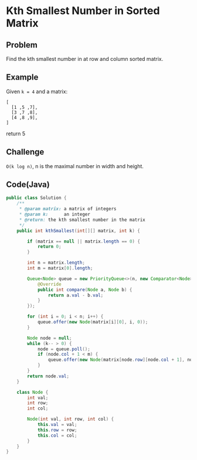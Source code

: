 # Kth Smallest Number in Sorted Matrix

## Problem

Find the kth smallest number in at row and column sorted matrix.

## Example

Given `k = 4` and a matrix:

```
[
  [1 ,5 ,7],
  [3 ,7 ,8],
  [4 ,8 ,9],
]
```

return 5

## Challenge

`O(k log n)`, n is the maximal number in width and height.

## Code(Java)

```java
public class Solution {
    /**
     * @param matrix: a matrix of integers
     * @param k:      an integer
     * @return: the kth smallest number in the matrix
     */
    public int kthSmallest(int[][] matrix, int k) {

        if (matrix == null || matrix.length == 0) {
            return 0;
        }

        int n = matrix.length;
        int m = matrix[0].length;

        Queue<Node> queue = new PriorityQueue<>(n, new Comparator<Node>() {
            @Override
            public int compare(Node a, Node b) {
                return a.val - b.val;
            }
        });

        for (int i = 0; i < n; i++) {
            queue.offer(new Node(matrix[i][0], i, 0));
        }

        Node node = null;
        while (k-- > 0) {
            node = queue.poll();
            if (node.col + 1 < m) {
                queue.offer(new Node(matrix[node.row][node.col + 1], node.row, node.col + 1));
            }
        }
        return node.val;
    }

    class Node {
        int val;
        int row;
        int col;

        Node(int val, int row, int col) {
            this.val = val;
            this.row = row;
            this.col = col;
        }
    }
}
```
